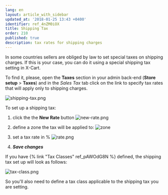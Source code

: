 ```yaml
---
lang: en
layout: article_with_sidebar
updated_at: '2018-01-25 13:43 +0400'
identifier: ref_4nZM0iOX
title: Shipping Tax
order: 210
published: true
description: tax rates for shipping charges
---
```

In some countries sellers are obliged by law to set special taxes on shipping charges. If this is your case, you can do it using a special shipping tax setting in X-Cart. 

To find it, please, open the **Taxes** section in your admin back-end (**Store setup** > **Taxes**) and in the _Sales Tax_ tab click on the link to specify tax rates that will apply only to shipping charges.

![shipping-tax.png]({{site.baseurl}}/attachments/ref_4nZM0iOX/shipping-tax.png)

To set up a shipping tax:
   1. click the the **New Rate** button
      ![new-rate.png]({{site.baseurl}}/attachments/ref_4nZM0iOX/new-rate.png)
      
   2. define a zone the tax will be applied to:
      ![zone]({{site.baseurl}}/attachments/ref_4nZM0iOX/zone.png)

   3. set a tax rate in %
      ![rate.png]({{site.baseurl}}/attachments/ref_4nZM0iOX/rate.png)

   4. _**Save changes**_
      
If you have {% link "Tax Classes" ref_pAWOdG8N %} defined, the shipping tax set up will look as follows:

![tax-class.png]({{site.baseurl}}/attachments/ref_4nZM0iOX/tax-class.png)


So you'll also need to define a tax class applicable to the shipping tax you are setting.
